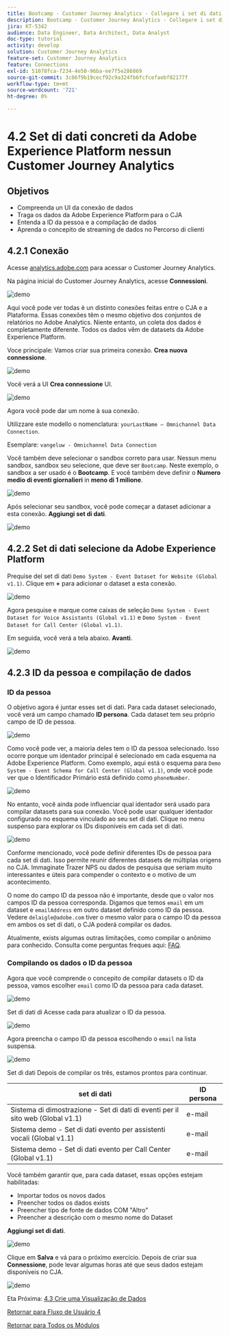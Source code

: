 ```yaml
---
title: Bootcamp - Customer Journey Analytics - Collegare i set di dati Adobe Experience Platform in Customer Journey Analytics - Brasile
description: Bootcamp - Customer Journey Analytics - Collegare i set di dati Adobe Experience Platform in Customer Journey Analytics - Brasile
jira: KT-5342
audience: Data Engineer, Data Architect, Data Analyst
doc-type: tutorial
activity: develop
solution: Customer Journey Analytics
feature-set: Customer Journey Analytics
feature: Connections
exl-id: 51078fca-f234-4e50-96ba-ee7f5e286869
source-git-commit: 3c86f9b19cecf92c9a324fb6fcfcefaebf82177f
workflow-type: tm+mt
source-wordcount: '721'
ht-degree: 0%

---
```


# 4.2 Set di dati concreti da Adobe Experience Platform nessun Customer Journey Analytics

## Objetivos

- Compreenda un UI da conexão de dados
- Traga os dados da Adobe Experience Platform para o CJA
- Entenda a ID da pessoa e a compilação de dados
- Aprenda o concepito de streaming de dados no Percorso di clienti

## 4.2.1 Conexão

Acesse [analytics.adobe.com](https://analytics.adobe.com) para acessar o Customer Journey Analytics.

Na página inicial do Customer Journey Analytics, acesse **Connessioni**.

![demo](./images/cja2.png)

Aqui você pode ver todas è un distinto conexões feitas entre o CJA e a Plataforma. Essas conexões têm o mesmo objetivo dos conjuntos de relatórios no Adobe Analytics. Niente entanto, un coleta dos dados é completamente diferente. Todos os dados vêm de datasets da Adobe Experience Platform.

Voce principale: Vamos criar sua primeira conexão. **Crea nuova connessione**.

![demo](./images/cja4.png)

Você verá a UI **Crea connessione** UI.

![demo](./images/cja5.png)

Agora você pode dar um nome à sua conexão.

Utilizzare este modello o nomenclatura: `yourLastName – Omnichannel Data Connection`.

Esemplare: `vangeluw - Omnichannel Data Connection`

Você também deve selecionar o sandbox correto para usar. Nessun menu sandbox, sandbox seu selecione, que deve ser `Bootcamp`. Neste exemplo, o sandbox a ser usado é o **Bootcamp**. E você também deve definir o **Numero medio di eventi giornalieri** in **meno di 1 milione**.

![demo](./images/cjasb.png)

Após selecionar seu sandbox, você pode começar a dataset adicionar a esta conexão. **Aggiungi set di dati**.

![demo](./images/cjasb1.png)

## 4.2.2 Set di dati selecione da Adobe Experience Platform

Prequise del set di dati `Demo System - Event Dataset for Website (Global v1.1)`. Clique em **+** para adicionar o dataset a esta conexão.

![demo](./images/cja7.png)

Agora pesquise e marque come caixas de seleção `Demo System - Event Dataset for Voice Assistants (Global v1.1)` e `Demo System - Event Dataset for Call Center (Global v1.1)`.

Em seguida, você verá a tela abaixo. **Avanti**.

![demo](./images/cja9.png)

## 4.2.3 ID da pessoa e compilação de dados

### ID da pessoa

O objetivo agora é juntar esses set di dati. Para cada dataset selecionado, você verá um campo chamado **ID persona**. Cada dataset tem seu próprio campo de ID de pessoa.

![demo](./images/cja11.png)

Como você pode ver, a maioria deles tem o ID da pessoa selecionado. Isso ocorre porque um identador principal é selecionado em cada esquema na Adobe Experience Platform. Como exemplo, aqui está o esquema para `Demo System - Event Schema for Call Center (Global v1.1)`, onde você pode ver que o Identificador Primário está definido como `phoneNumber`.

![demo](./images/cja13.png)

No entanto, você ainda pode influenciar qual identador será usado para compilar datasets para sua conexão. Você pode usar qualquer identador configurado no esquema vinculado ao seu set di dati. Clique no menu suspenso para explorar os IDs disponíveis em cada set di dati.

![demo](./images/cja14.png)

Conforme mencionado, você pode definir diferentes IDs de pessoa para cada set di dati. Isso permite reunir diferentes datasets de múltiplas origens no CJA. Immaginate Trazer NPS ou dados de pesquisa que seriam muito interessantes e úteis para compender o contexto e o motivo de um acontecimento.

O nome do campo ID da pessoa não é importante, desde que o valor nos campos ID da pessoa corresponda. Digamos que temos `email` em um dataset e `emailAddress` em outro dataset definido como ID da pessoa. Vedere `delaigle@adobe.com` tiver o mesmo valor para o campo ID da pessoa em ambos os set di dati, o CJA poderá compilar os dados.

Atualmente, exists algumas outras limitações, como compilar o anônimo para conhecido. Consulta come perguntas freques aqui: [FAQ](https://experienceleague.adobe.com/docs/analytics-platform/using/cja-overview/cja-faq.html).


### Compilando os dados o ID da pessoa

Agora que você comprende o concepito de compilar datasets o ID da pessoa, vamos escolher `email` como ID da pessoa para cada dataset.

![demo](./images/cja15.png)

Set di dati di Acesse cada para atualizar o ID da pessoa.

![demo](./images/cja12a.png)

Agora preencha o campo ID da pessoa escolhendo o `email` na lista suspensa.

![demo](./images/cja17.png)

Set di dati Depois de compilar os três, estamos prontos para continuar.

| set di dati | ID persona |
| ----------------- |-------------| 
| Sistema di dimostrazione - Set di dati di eventi per il sito web (Global v1.1) | e-mail |
| Sistema demo - Set di dati evento per assistenti vocali (Global v1.1) | e-mail |
| Sistema demo - Set di dati evento per Call Center (Global v1.1) | e-mail |

Você também garantir que, para cada dataset, essas opções estejam habilitadas:

- Importar todos os novos dados
- Preencher todos os dados exists
- Preencher tipo de fonte de dados COM &quot;Altro&quot;
- Preencher a descrição com o mesmo nome do Dataset

**Aggiungi set di dati**.

![demo](./images/cja16.png)

Clique em **Salva** e vá para o próximo exercício. Depois de criar sua **Connessione**, pode levar algumas horas até que seus dados estejam disponíveis no CJA.

![demo](./images/cja20.png)

Eta Próxima: [4.3 Crie uma Visualização de Dados](./ex3.md)

[Retornar para Fluxo de Usuário 4](./uc4.md)

[Retornar para Todos os Módulos](./../../overview.md)
